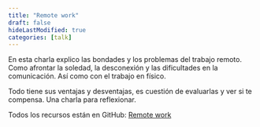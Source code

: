 ```yaml
---
title: "Remote work"
draft: false
hideLastModified: true
categories: [talk]
---
```


En esta charla explico las bondades y los problemas del trabajo remoto. Como afrontar la soledad, la desconexión y
las dificultades en la comunicación. Así como con el trabajo en físico.

Todo tiene sus ventajas y desventajas, es cuestión de evaluarlas y ver si te compensa. Una charla para reflexionar.

Todos los recursos están en GitHub: [Remote work](https://github.com/CrisKrus/remote-work-talk)
